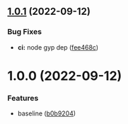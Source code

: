 ## [1.0.1](https://github.com/Savid/enr-greeter/compare/v1.0.0...v1.0.1) (2022-09-12)


### Bug Fixes

* **ci:** node gyp dep ([fee468c](https://github.com/Savid/enr-greeter/commit/fee468c66ecca131ffd90984c97bef9b0a8dc2f9))

# 1.0.0 (2022-09-12)


### Features

* baseline ([b0b9204](https://github.com/Savid/enr-greeter/commit/b0b9204c71eea0f698b8cc59553e94adb51ef471))
